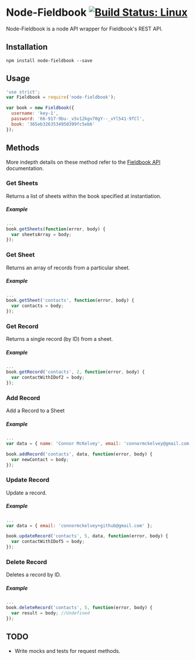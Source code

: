 # Node-Fieldbook [![Build Status: Linux](https://travis-ci.org/connormckelvey/node-fieldbook.svg?branch=master)](https://travis-ci.org/connormckelvey/node-fieldbook)

Node-Fieldbook is a node API wrapper for Fieldbook's REST API.

## Installation
`npm install node-fieldbook --save`

## Usage
```javascript
'use strict';
var Fieldbook = require('node-fieldbook');

var book = new Fieldbook({
  username: 'key-1',
  password: '66-917-9bu-_vSv12kgv70gY--_vYl541-9fCl',
  book: '365eb3263534950399fc5eb6'
});
```

## Methods
More indepth details on these method refer to the [Fieldbook API](https://github.com/fieldbook/api-docs/blob/master/reference.md) documentation.

### Get Sheets
Returns a list of sheets within the book specified at instantiation.

##### Example
```javascript
...
book.getSheets(function(error, body) {
  var sheetsArray = body;
});
```

### Get Sheet
Returns an array of records from a particular sheet.

##### Example
```javascript
...
book.getSheet('contacts', function(error, body) {
  var contacts = body;
});
```

### Get Record
Returns a single record (by ID) from a sheet.

##### Example
```javascript
...
book.getRecord('contacts', 2, function(error, body) {
  var contactWithIDof2 = body;
});
```

### Add Record
Add a Record to a Sheet

##### Example
```javascript
...
var data = { name: 'Connor McKelvey', email: 'connormckelvey@gmail.com' };

book.addRecord('contacts', data, function(error, body) {
  var newContact = body;
});
```

### Update Record
Update a record.

##### Example
```javascript
...
var data = { email: 'connormckelvey+github@gmail.com' };

book.updateRecord('contacts', 5, data, function(error, body) {
  var contactWithIDof5 = body;
});
```

### Delete Record
Deletes a record by ID.

##### Example
```javascript
...
book.deleteRecord('contacts', 5, function(error, body) {
  var result = body; //Undefined
});
```

## TODO
- Write mocks and tests for request methods.
